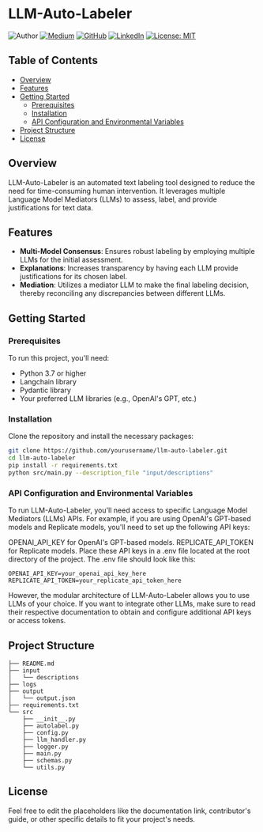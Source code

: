 # LLM-Auto-Labeler

![Author](https://img.shields.io/badge/Author-Soufiane%20AAZIZI-brightgreen)
[![Medium](https://img.shields.io/badge/Medium-Follow%20Me-blue)](https://medium.com/@aazizi.soufiane)
[![GitHub](https://img.shields.io/badge/GitHub-Follow%20Me-lightgrey)](https://github.com/aazizisoufiane)
[![LinkedIn](https://img.shields.io/badge/LinkedIn-Connect%20with%20Me-informational)](https://www.linkedin.com/in/soufiane-aazizi-phd-a502829/)
[![License: MIT](https://img.shields.io/badge/License-MIT-yellow.svg)](https://opensource.org/licenses/MIT)

## Table of Contents

- [Overview](#overview)
- [Features](#features)
- [Getting Started](#getting-started)
    - [Prerequisites](#prerequisites)
    - [Installation](#installation)
    - [API Configuration and Environmental Variables](#api-configuration-and-environmental-variables)
- [Project Structure](#project-structure)
- [License](#license)

## Overview

LLM-Auto-Labeler is an automated text labeling tool designed to reduce the need for time-consuming human intervention.
It leverages multiple Language Model Mediators (LLMs) to assess, label, and provide justifications for text data.

## Features

- **Multi-Model Consensus**: Ensures robust labeling by employing multiple LLMs for the initial assessment.
- **Explanations**: Increases transparency by having each LLM provide justifications for its chosen label.
- **Mediation**: Utilizes a mediator LLM to make the final labeling decision, thereby reconciling any discrepancies
  between different LLMs.

## Getting Started

### Prerequisites

To run this project, you'll need:

- Python 3.7 or higher
- Langchain library
- Pydantic library
- Your preferred LLM libraries (e.g., OpenAI's GPT, etc.)

### Installation

Clone the repository and install the necessary packages:

```bash
git clone https://github.com/yourusername/llm-auto-labeler.git
cd llm-auto-labeler
pip install -r requirements.txt
python src/main.py --description_file "input/descriptions"
```

### API Configuration and Environmental Variables

To run LLM-Auto-Labeler, you'll need access to specific Language Model Mediators (LLMs) APIs. For example, if you are
using OpenAI's GPT-based models and Replicate models, you'll need to set up the following API keys:

OPENAI_API_KEY for OpenAI's GPT-based models.
REPLICATE_API_TOKEN for Replicate models.
Place these API keys in a .env file located at the root directory of the project. The .env file should look like this:

```textmate
OPENAI_API_KEY=your_openai_api_key_here
REPLICATE_API_TOKEN=your_replicate_api_token_here
````

However, the modular architecture of LLM-Auto-Labeler allows you to use LLMs of your choice. If you want to integrate
other LLMs, make sure to read their respective documentation to obtain and configure additional API keys or access
tokens.

## Project Structure

```textmate
├── README.md
├── input
│   └── descriptions
├── logs
├── output
│   └── output.json
├── requirements.txt
└── src
    ├── __init__.py
    ├── autolabel.py
    ├── config.py
    ├── llm_handler.py
    ├── logger.py
    ├── main.py
    ├── schemas.py
    └── utils.py
```

## License

Feel free to edit the placeholders like the documentation link, contributor's guide, or other specific details to fit
your project's needs.
